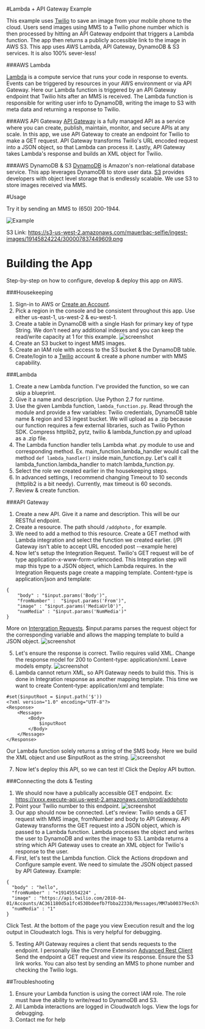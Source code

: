 #Lambda + API Gateway Example  

This example uses [Twilio](https://www.twilio.com/) to save an image from your mobile phone to the cloud. Users send images using MMS to a Twilio phone number which is then processed by hitting an API Gateway endpoint that triggers a Lambda function. The app then returns a publicly accessible link to the image in AWS S3. This app uses AWS Lambda, API Gateway, DynamoDB & S3 services. It is also 100% sever-less!

###AWS Lambda

[Lambda](https://aws.amazon.com/lambda/) is a compute service that runs your code in response to events. Events can be triggered by resources in your AWS environment or via API Gateway. Here our Lambda function is triggered by an API Gateway endpoint that Twilio hits after an MMS is received. The Lambda function is responsible for writing user info to DynamoDB, writing the image to S3 with meta data and returning a response to Twilio. 

###AWS API Gateway 
[API Gateway](https://aws.amazon.com/api-gateway/) is a fully managed API as a service where you can create, publish, maintain, monitor, and secure APIs at any scale. In this app, we use API Gateway to create an endpoint for Twilio to make a GET request. API Gateway transforms Twilio's URL encoded request into a JSON object, so that Lambda can process it. Lastly, API Gateway takes Lambda's response and builds an XML object for Twilio. 

###AWS DynamoDB & S3
[DynamoDB](https://aws.amazon.com/dynamodb/) is Amazon's non-relational database service. This app leverages DynamoDB to store user data. [S3](https://aws.amazon.com/s3/) provides developers with object level storage that is endlessly scalable. We use S3 to store images received via MMS. 

#Usage 

Try it by sending an MMS to (650) 200-1944. 

![Example](https://s3-us-west-2.amazonaws.com/mauerbac-hosting/pic+(1).png)

S3 Link: https://s3-us-west-2.amazonaws.com/mauerbac-selfie/ingest-images/19145824224/300007837449609.png


# Building the App

Step-by-step on how to configure, develop & deploy this app on AWS.

###Housekeeping
1. Sign-in to AWS or [Create an Account](https://us-west-2.console.aws.amazon.com).
2. Pick a region in the console and be consistent throughout this app. Use either us-east-1, us-west-2 & eu-west-1. 
3. Create a table in DynamoDB with a single Hash for primary key of type String. We don't need any additional indexes and you can keep the read/write capacity at 1 for this example. ![screenshot](link)
4. Create an S3 bucket to ingest MMS images. 
5. Create an IAM role with access to the S3 bucket & the DynamoDB table.
6. Create/login to a [Twilio]() account & create a phone number with MMS capability. 

###Lambda
1. Create a new Lambda function. I've provided the function, so we can skip a blueprint.
2. Give it a name and description. Use Python 2.7 for runtime. 
3. Use the given Lambda function, `lambda_function.py`. Read through the module and provide a few variables: Twilio credentials, DynamoDB table name & region and S3 ingest bucket. We will upload as a .zip because our function requires a few external libraries, such as Twilio Python SDK. Compress httplib2, pytz, twilio & lambda_function.py and upload as a .zip file. 
4. The Lambda function handler tells Lambda what .py module to use and corresponding method. Ex. main_function.lambda_handler would call the method `def lambda_handler()` inside main_function.py. Let's call it lambda_function.lambda_handler to match lambda_function.py. 
5. Select the role we created earlier in the housekeeping steps. 
6. In advanced settings, I recommend changing Timeout to 10 seconds (httplib2 is a bit needy). Currently, max timeout is 60 seconds. 
7. Review & create function. 

###API Gateway
1. Create a new API. Give it a name and description. This will be our RESTful endpoint. 
2. Create a resource. The path should `/addphoto` , for example.
3. We need to add a method to this resource. Create a GET method with Lambda integration and select the function we created earlier. (/PI Gateway isn't able to accept URL encoded post --example here)
4. Now let's setup the Integration Request. Twilio's GET request will be of type application-x-www-form-urlencoded. This Integration step will map this type to a JSON object, which Lambda requires. In the Integration Requests page create a mapping template. Content-type is application/json and template: 
```
{
    "body" : "$input.params('Body')",
    "fromNumber" :  "$input.params('From')",
    "image" : "$input.params('MediaUrl0')",
    "numMedia" : "$input.params('NumMedia')"
}
```
More on [Intergration Requests](http://docs.aws.amazon.com/apigateway/latest/developerguide/how-to-method-settings.html). $input.params parses the request object for the corresponding variable and allows the mapping template to build a JSON object. ![screenshot](link)  

5. Let's ensure the response is correct. Twilio requires valid XML. Change the response model for 200 to Content-type: application/xml. Leave models empty. ![screenshot](link)
6. Lambda cannot return XML, so API Gateway needs to build this. This is done in Integration response as another mapping template. This time we want to create Content-type: application/xml and template: 
```
#set($inputRoot = $input.path('$'))
<?xml version="1.0" encoding="UTF-8"?>
<Response>
    <Message>
        <Body>
            $inputRoot
        </Body>
    </Message>
</Response>
```
Our Lambda function solely returns a string of the SMS body. Here we build the XML object and use $inputRoot as the string. ![screenshot](link)

7. Now let's deploy this API, so we can test it! Click the Deploy API button.

###Connecting the dots & Testing

1. We should now have a publically accessible GET endpoint. Ex: https://xxxx.execute-api.us-west-2.amazonaws.com/prod/addphoto
2. Point your Twilio number to this endpoint. ![screenshot](link)
3. Our app should now be connected. Let's review: Twilio sends a GET request with MMS image, fromNumber and body to API Gateway. API Gateway transforms the GET request into a JSON object, which is passed to a Lambda function. Lambda processes the object and writes the user to DynamoDB and writes the image to S3. Lambda returns a string which API Gateway uses to create an XML object for Twilio's response to the user. 
4. First, let's test the Lambda function. Click the Actions dropdown and Configure sample event. We need to simulate the JSON object passed by API Gateway. Example:      
```
{ 
  "body" : "hello",
  "fromNumber" : "+19145554224" ,
  "image" : "https://api.twilio.com/2010-04-01/Accounts/AC361180d5a1fc4530bdeefb7fbba22338/Messages/MM7ab00379ec67dd1391a2b13388dfd2c0/Media/ME7a70cb396964e377bab09ef6c09eda2a",
  "numMedia" : "1"
}
```
Click Test. At the bottom of the page you view Execution result and the log output in Cloudwatch logs. This is very helpful for debugging. 

5. Testing API Gateway requires a client that sends requests to the endpoint. I personally like the Chrome Extension [Advanced Rest Client](https://chrome.google.com/webstore/detail/advanced-rest-client/hgmloofddffdnphfgcellkdfbfbjeloo?hl=en-US) Send the endpoint a GET request and view its response. Ensure the S3 link works. You can also test by sending an MMS to phone number and checking the Twilio logs.


##Troubleshooting

1. Ensure your Lambda function is using the correct IAM role. The role must have the ability to write/read to DynamoDB and S3. 
2. All Lambda interactions are logged in Cloudwatch logs. View the logs for debugging. 
3. Contact me for help
